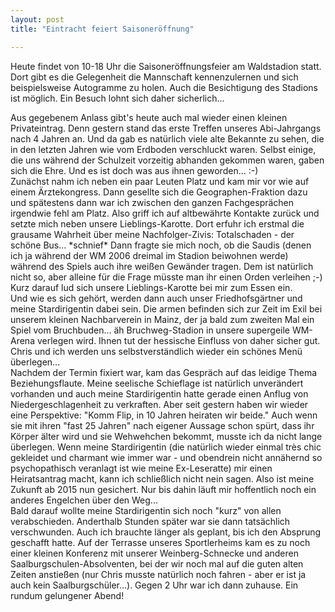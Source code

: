 ```yaml
---
layout: post
title: "Eintracht feiert Saisoneröffnung"

---
```


Heute findet von 10-18 Uhr die Saisoneröffnungsfeier am Waldstadion statt. Dort gibt es die Gelegenheit die Mannschaft kennenzulernen und sich beispielsweise Autogramme zu holen. Auch die Besichtigung des Stadions ist möglich. Ein Besuch lohnt sich daher sicherlich...

Aus gegebenem Anlass gibt's heute auch mal wieder einen kleinen Privateintrag. Denn gestern stand das erste Treffen unseres Abi-Jahrgangs nach 4 Jahren an. Und da gab es natürlich viele alte Bekannte zu sehen, die in den letzten Jahren wie vom Erdboden verschluckt waren. Selbst einige, die uns während der Schulzeit vorzeitig abhanden gekommen waren, gaben sich die Ehre. Und es ist doch was aus ihnen geworden... :-)  
Zunächst nahm ich neben ein paar Leuten Platz und kam mir vor wie auf einem Ärztekongress. Dann gesellte sich die Geographen-Fraktion dazu und spätestens dann war ich zwischen den ganzen Fachgesprächen irgendwie fehl am Platz. Also griff ich auf altbewährte Kontakte zurück und setzte mich neben unsere Lieblings-Karotte. Dort erfuhr ich erstmal die grausame Wahrheit über meine Nachfolger-Zivis: Totalschaden - der schöne Bus... \*schnief\* Dann fragte sie mich noch, ob die Saudis (denen ich ja während der WM 2006 dreimal im Stadion beiwohnen werde) während des Spiels auch ihre weißen Gewänder tragen. Dem ist natürlich nicht so, aber alleine für die Frage müsste man ihr einen Orden verleihen ;-)  
Kurz darauf lud sich unsere Lieblings-Karotte bei mir zum Essen ein. Und wie es sich gehört, werden dann auch unser Friedhofsgärtner und meine Stardirigentin dabei sein. Die armen befinden sich zur Zeit im Exil bei unserem kleinen Nachbarverein in Mainz, der ja bald zum zweiten Mal ein Spiel vom Bruchbuden... äh Bruchweg-Stadion in unsere supergeile WM-Arena verlegen wird. Ihnen tut der hessische Einfluss von daher sicher gut. Chris und ich werden uns selbstverständlich wieder ein schönes Menü überlegen...  
Nachdem der Termin fixiert war, kam das Gespräch auf das leidige Thema Beziehungsflaute. Meine seelische Schieflage ist natürlich unverändert vorhanden und auch meine Stardirigentin hatte gerade einen Anflug von Niedergeschlagenheit zu verkraften. Aber seit gestern haben wir wieder eine Perspektive: "Komm Flip, in 10 Jahren heiraten wir beide." Auch wenn sie mit ihren "fast 25 Jahren" nach eigener Aussage schon spürt, dass ihr Körper älter wird und sie Wehwehchen bekommt, musste ich da nicht lange überlegen. Wenn meine Stardirigentin (die natürlich wieder einmal très chic gekleidet und charmant wie immer war - und obendrein nicht annähernd so psychopathisch veranlagt ist wie meine Ex-Leseratte) mir einen Heiratsantrag macht, kann ich schließlich nicht nein sagen. Also ist meine Zukunft ab 2015 nun gesichert. Nur bis dahin läuft mir hoffentlich noch ein anderes Engelchen über den Weg...  
Bald darauf wollte meine Stardirigentin sich noch "kurz" von allen verabschieden. Anderthalb Stunden später war sie dann tatsächlich verschwunden. Auch ich brauchte länger als geplant, bis ich den Absprung geschafft hatte. Auf der Terrasse unseres Sportlerheims kam es zu noch einer kleinen Konferenz mit unserer Weinberg-Schnecke und anderen Saalburgschulen-Absolventen, bei der wir noch mal auf die guten alten Zeiten anstießen (nur Chris musste natürlich noch fahren - aber er ist ja auch kein Saalburgschüler...). Gegen 2 Uhr war ich dann zuhause. Ein rundum gelungener Abend!
